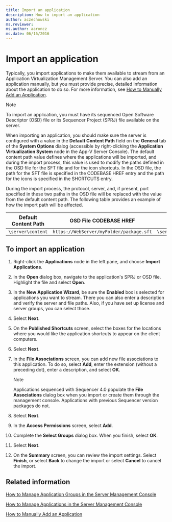 ```yaml
---
title: Import an application
description: How to import an application
author: aczechowski
ms.reviewer:
ms.author: aaroncz
ms.date: 06/16/2016
---
```


# Import an application

Typically, you import applications to make them available to stream from an Application Virtualization Management Server. You can also add an application manually, but you must provide precise, detailed information about the application to do so. For more information, see [How to Manually Add an Application](how-to-manually-add-an-application.md).

> [!NOTE]
> To import an application, you must have its sequenced Open Software Descriptor (OSD) file or its Sequencer Project (SPRJ) file available on the server.

When importing an application, you should make sure the server is configured with a value in the **Default Content Path** field on the **General** tab of the **System Options** dialog (accessible by right-clicking the **Application Virtualization System** node in the App-V Server Console). The default content path value defines where the applications will be imported, and during the import process, this value is used to modify the paths defined in the OSD file for the SFT file and for the icon shortcuts. In the OSD file, the path for the SFT file is specified in the CODEBASE HREF entry and the path for the icons is specified in the SHORTCUTS entry.

During the import process, the protocol, server, and, if present, port specified in these two paths in the OSD file will be replaced with the value from the default content path. The following table provides an example of how the import path will be affected.

| Default Content Path | OSD File CODEBASE HREF | Resulting Value |
|--|--|--|
| `\server\content` | `https://WebServer/myFolder/package.sft` | `\server\content\myFolder\package.sft` |

## To import an application

1. Right-click the **Applications** node in the left pane, and choose **Import Applications**.

2. In the **Open** dialog box, navigate to the application's SPRJ or OSD file. Highlight the file and select **Open**.

3. In the **New Application Wizard**, be sure the **Enabled** box is selected for applications you want to stream. There you can also enter a description and verify the server and file paths. Also, if you have set up license and server groups, you can select those.

4. Select **Next**.

5. On the **Published Shortcuts** screen, select the boxes for the locations where you would like the application shortcuts to appear on the client computers.

6. Select **Next**.

7. In the **File Associations** screen, you can add new file associations to this application. To do so, select **Add**, enter the extension (without a preceding dot), enter a description, and select **OK**.

    > [!NOTE]
    > Applications sequenced with Sequencer 4.0 populate the **File Associations** dialog box when you import or create them through the management console. Applications with previous Sequencer version packages do not.

8. Select **Next**.

9. In the **Access Permissions** screen, select **Add**.

10. Complete the **Select Groups** dialog box. When you finish, select **OK**.

11. Select **Next**.

12. On the **Summary** screen, you can review the import settings. Select **Finish**, or select **Back** to change the import or select **Cancel** to cancel the import.

## Related information

[How to Manage Application Groups in the Server Management Console](how-to-manage-application-groups-in-the-server-management-console.md)

[How to Manage Applications in the Server Management Console](how-to-manage-applications-in-the-server-management-console.md)

[How to Manually Add an Application](how-to-manually-add-an-application.md)
